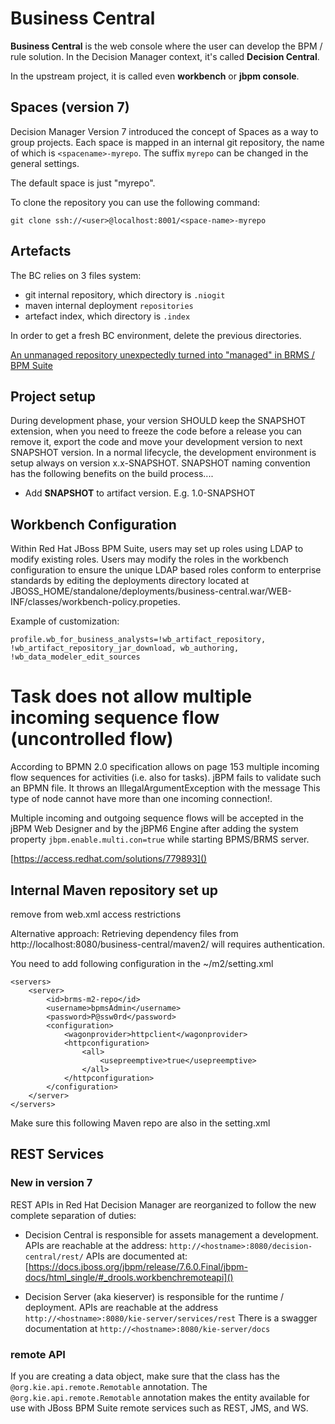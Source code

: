 # Business Central

**Business Central** is the web console where the user can develop the BPM / rule solution. In the Decision Manager context, it's called **Decision Central**.

In the upstream project, it is called even **workbench** or **jbpm console**.

## Spaces (version 7)

Decision Manager Version 7 introduced the concept of Spaces as a way to group projects.
Each space is mapped in an internal git repository, the name of which is `<spacename>-myrepo`. 
The suffix `myrepo` can be changed in the general settings.

The default space is just "myrepo".

To clone the repository you can use the following command:

```
git clone ssh://<user>@localhost:8001/<space-name>-myrepo
```

## Artefacts

The BC relies on 3 files system:

- git internal repository, which directory is `.niogit`
- maven internal deployment `repositories`
- artefact index, which directory is `.index`

In order to get a fresh BC environment, delete the previous directories.

[An unmanaged repository unexpectedly turned into "managed" in BRMS / BPM Suite](https://access.redhat.com/solutions/2999391)

## Project setup
During development phase, your version SHOULD keep the SNAPSHOT extension, when you need to freeze the code before a release you can remove it, export the code and move your development version to next SNAPSHOT version. In a normal lifecycle, the development environment is setup always on version x.x-SNAPSHOT. SNAPSHOT naming convention has the following benefits on the build process....

- Add **SNAPSHOT** to artifact version. E.g. 1.0-SNAPSHOT

## Workbench Configuration

Within Red Hat JBoss BPM Suite, users may set up roles using LDAP to modify existing roles. Users may modify the roles in the workbench configuration to ensure the unique LDAP based roles conform to enterprise standards by editing the deployments directory located at JBOSS_HOME/standalone/deployments/business-central.war/WEB-INF/classes/workbench-policy.propeties.

Example of customization:

    profile.wb_for_business_analysts=!wb_artifact_repository, !wb_artifact_repository_jar_download, wb_authoring, !wb_data_modeler_edit_sources

# Task does not allow multiple incoming sequence flow (uncontrolled flow)

According to BPMN 2.0 specification allows on page 153 multiple incoming flow sequences for activities (i.e. also for tasks). jBPM fails to validate such an BPMN file. It throws an IllegalArgumentException with the message This type of node cannot have more than one incoming connection!.

Multiple incoming and outgoing sequence flows will be accepted in the jBPM Web Designer and by the jBPM6 Engine after adding the system property `jbpm.enable.multi.con=true` while starting BPMS/BRMS server.

[https://access.redhat.com/solutions/779893]()

## Internal Maven repository set up

remove from web.xml access restrictions


Alternative approach:
Retrieving dependency files from http://localhost:8080/business-central/maven2/ will requires authentication.

You need to add following configuration in the ~/m2/setting.xml

    <servers>
        <server>
            <id>brms-m2-repo</id>
            <username>bpmsAdmin</username>
            <password>P@ssw0rd</password>
            <configuration>
                <wagonprovider>httpclient</wagonprovider>
                <httpconfiguration>
                    <all>
                        <usepreemptive>true</usepreemptive>
                    </all>
                </httpconfiguration>
            </configuration>
        </server>
    </servers>

Make sure this following Maven repo are also in the setting.xml

## REST Services

### New in version 7

REST APIs in Red Hat Decision Manager are reorganized to follow the new complete separation of duties:

- Decision Central is responsible for assets management a development. APIs are reachable at the address: `http://<hostname>:8080/decision-central/rest/`  APIs are documented at: [https://docs.jboss.org/jbpm/release/7.6.0.Final/jbpm-docs/html_single/#_drools.workbenchremoteapi]()

- Decision Server (aka kieserver) is responsible for the runtime / deployment. APIs are reachable at the address `http://<hostname>:8080/kie-server/services/rest` There is a swagger documentation at `http://<hostname>:8080/kie-server/docs`

### remote API

If you are creating a data object, make sure that the class has the `@org.kie.api.remote.Remotable` annotation. The `@org.kie.api.remote.Remotable` annotation makes the entity available for use with JBoss BPM Suite remote services such as REST, JMS, and WS.
